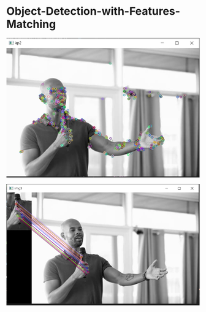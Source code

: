 # Object-Detection-with-Features-Matching
 


 ![alt text](det2.PNG) 
 
 ![alt text](detection_object.PNG)

